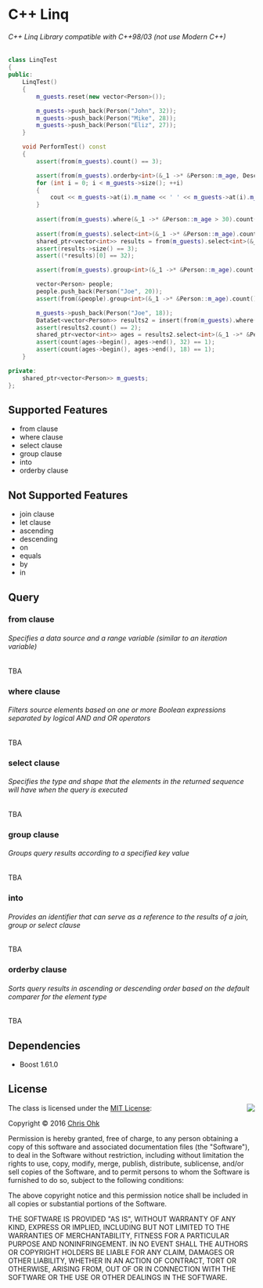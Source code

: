 # C++ Linq

###### C++ Linq Library compatible with C++98/03 (not use Modern C++)

```C++
class LinqTest
{
public:
    LinqTest()
    {
        m_guests.reset(new vector<Person>());

        m_guests->push_back(Person("John", 32));
        m_guests->push_back(Person("Mike", 28));
        m_guests->push_back(Person("Eliz", 27));
    }

    void PerformTest() const
    {
        assert(from(m_guests).count() == 3);

        assert(from(m_guests).orderby<int>(&_1 ->* &Person::m_age, Descending).count() == 3);
        for (int i = 0; i < m_guests->size(); ++i)
        {
            cout << m_guests->at(i).m_name << ' ' << m_guests->at(i).m_age << endl;
        }
        
        assert(from(m_guests).where(&_1 ->* &Person::m_age > 30).count() == 1);
        
        assert(from(m_guests).select<int>(&_1 ->* &Person::m_age).count() == 3);
        shared_ptr<vector<int>> results = from(m_guests).select<int>(&_1 ->* &Person::m_age).get();
        assert(results->size() == 3);
        assert((*results)[0] == 32);

        assert(from(m_guests).group<int>(&_1 ->* &Person::m_age).count() == 3);

        vector<Person> people;
        people.push_back(Person("Joe", 20));
        assert(from(&people).group<int>(&_1 ->* &Person::m_age).count() == 1);

        m_guests->push_back(Person("Joe", 18));
        DataSet<vector<Person>> results2 = insert(from(m_guests).where(&_1 ->* &Person::m_age > 30)).into(from(m_guests).where(&_1 ->* &Person::m_name == "Joe"));
        assert(results2.count() == 2);
        shared_ptr<vector<int>> ages = results2.select<int>(&_1 ->* &Person::m_age).get();
        assert(count(ages->begin(), ages->end(), 32) == 1);
        assert(count(ages->begin(), ages->end(), 18) == 1);
    }

private:
    shared_ptr<vector<Person>> m_guests;
};
```

## Supported Features

* from clause
* where clause
* select clause
* group clause
* into
* orderby clause

## Not Supported Features

* join clause
* let clause
* ascending
* descending
* on
* equals
* by
* in

## Query

### from clause

###### Specifies a data source and a range variable (similar to an iteration variable)

TBA

### where clause

###### Filters source elements based on one or more Boolean expressions separated by logical AND and OR operators

TBA

### select clause

###### Specifies the type and shape that the elements in the returned sequence will have when the query is executed

TBA

### group clause

###### Groups query results according to a specified key value

TBA

### into

###### Provides an identifier that can serve as a reference to the results of a join, group or select clause

TBA

### orderby clause

###### Sorts query results in ascending or descending order based on the default comparer for the element type

TBA

## Dependencies

* Boost 1.61.0

## License

<img align="right" src="http://opensource.org/trademarks/opensource/OSI-Approved-License-100x137.png">

The class is licensed under the [MIT License](http://opensource.org/licenses/MIT):

Copyright &copy; 2016 [Chris Ohk](http://www.github.com/utiLForever)

Permission is hereby granted, free of charge, to any person obtaining a copy of this software and associated documentation files (the "Software"), to deal in the Software without restriction, including without limitation the rights to use, copy, modify, merge, publish, distribute, sublicense, and/or sell copies of the Software, and to permit persons to whom the Software is furnished to do so, subject to the following conditions:

The above copyright notice and this permission notice shall be included in all copies or substantial portions of the Software.

THE SOFTWARE IS PROVIDED "AS IS", WITHOUT WARRANTY OF ANY KIND, EXPRESS OR IMPLIED, INCLUDING BUT NOT LIMITED TO THE WARRANTIES OF MERCHANTABILITY, FITNESS FOR A PARTICULAR PURPOSE AND NONINFRINGEMENT. IN NO EVENT SHALL THE AUTHORS OR COPYRIGHT HOLDERS BE LIABLE FOR ANY CLAIM, DAMAGES OR OTHER LIABILITY, WHETHER IN AN ACTION OF CONTRACT, TORT OR OTHERWISE, ARISING FROM, OUT OF OR IN CONNECTION WITH THE SOFTWARE OR THE USE OR OTHER DEALINGS IN THE SOFTWARE.
